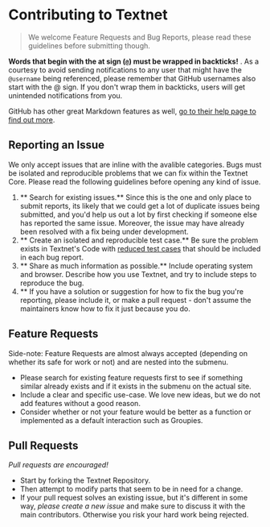 # Contributing to Textnet

> We welcome Feature Requests and Bug Reports, please read these guidelines before submitting though.

<span class="warning">**Words that begin with the at sign (`@`) must be wrapped in backticks!** </span>. As a courtesy to avoid sending notifications to any user that might have the `@username` being referenced, please remember that GitHub usernames also start with the @ sign. If you don't wrap them in backticks, users will get unintended notifications from you.

GitHub has other great Markdown features as well, [go to their help page to find out more](https://help.github.com/articles/github-flavored-markdown).

## Reporting an Issue

We only accept issues that are inline with the avalible categories. Bugs must be isolated and reproducible problems that we can fix within the Textnet Core. Please read the following guidelines before opening any kind of issue.

1. ** Search for existing issues.** Since this is the one and only place to submit reports, its likely that we could get a lot of duplicate issues being submitted, and you'd help us out a lot by first checking if someone else has reported the same issue. Moreover, the issue may have already been resolved with a fix being under development.
2. ** Create an isolated and reproducible test case.** Be sure the problem exists in Textnet's Code with [reduced test cases](http://textnet.github.io/#bugged) that should be included in each bug report.
4. ** Share as much information as possible.** Include operating system and browser. Describe how you use Textnet, and try to include steps to reproduce the bug.
5. ** If you have a solution or suggestion for how to fix the bug you're reporting, please include it, or make a pull request - don't assume the maintainers know how to fix it just because you do.

## Feature Requests

Side-note: Feature Requests are almost always accepted (depending on whether its safe for work or not) and are nested into the submenu.

* Please search for existing feature requests first to see if something similar already exists and if it exists in the submenu on the actual site.
* Include a clear and specific use-case. We love new ideas, but we do not add features without a good reason.
* Consider whether or not your feature would be better as a function or implemented as a default interaction such as Groupies.

## Pull Requests

_Pull requests are encouraged!_

* Start by forking the Textnet Repository.
* Then attempt to modify parts that seem to be in need for a change.
* If your pull request solves an existing issue, but it's different in some way, _please create a new issue_ and make sure to discuss it with the main contributors. Otherwise you risk your hard work being rejected.
